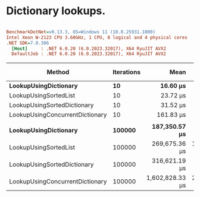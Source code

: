 # Dictionary lookups.

``` ini

BenchmarkDotNet=v0.13.3, OS=Windows 11 (10.0.25931.1000)
Intel Xeon W-2123 CPU 3.60GHz, 1 CPU, 8 logical and 4 physical cores
.NET SDK=7.0.306
  [Host]     : .NET 6.0.20 (6.0.2023.32017), X64 RyuJIT AVX2
  DefaultJob : .NET 6.0.20 (6.0.2023.32017), X64 RyuJIT AVX2


```
|                          Method | Iterations |            Mean |         Error |        StdDev |          Median | Ratio | RatioSD | Allocated | Alloc Ratio |
|-------------------------------- |----------- |----------------:|--------------:|--------------:|----------------:|------:|--------:|----------:|------------:|
|           **LookupUsingDictionary** |         **10** |        **16.60 μs** |      **0.328 μs** |      **0.337 μs** |        **16.62 μs** |  **1.00** |    **0.00** |         **-** |          **NA** |
|           LookupUsingSortedList |         10 |        23.72 μs |      0.750 μs |      2.139 μs |        22.75 μs |  1.51 |    0.16 |         - |          NA |
|     LookupUsingSortedDictionary |         10 |        31.52 μs |      0.597 μs |      1.644 μs |        31.31 μs |  1.92 |    0.09 |         - |          NA |
| LookupUsingConcurrentDictionary |         10 |       161.83 μs |      2.868 μs |      3.069 μs |       161.03 μs |  9.75 |    0.29 |         - |          NA |
|                                 |            |                 |               |               |                 |       |         |           |             |
|           **LookupUsingDictionary** |     **100000** |   **187,350.57 μs** |  **7,108.622 μs** | **20,848.359 μs** |   **178,380.00 μs** |  **1.00** |    **0.00** |     **181 B** |        **1.00** |
|           LookupUsingSortedList |     100000 |   269,675.36 μs | 14,030.306 μs | 40,480.641 μs |   257,912.90 μs |  1.45 |    0.23 |     544 B |        3.01 |
|     LookupUsingSortedDictionary |     100000 |   316,621.19 μs |  7,752.095 μs | 21,991.402 μs |   307,712.85 μs |  1.71 |    0.20 |     272 B |        1.50 |
| LookupUsingConcurrentDictionary |     100000 | 1,602,828.33 μs | 22,916.219 μs | 17,891.476 μs | 1,595,307.10 μs |  8.31 |    0.71 |    5288 B |       29.22 |
